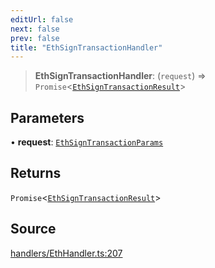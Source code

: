 ```yaml
---
editUrl: false
next: false
prev: false
title: "EthSignTransactionHandler"
---
```


> **EthSignTransactionHandler**: (`request`) => `Promise`\<[`EthSignTransactionResult`](/reference/tevm/actions-types/type-aliases/ethsigntransactionresult/)\>

## Parameters

• **request**: [`EthSignTransactionParams`](/reference/tevm/actions-types/type-aliases/ethsigntransactionparams/)

## Returns

`Promise`\<[`EthSignTransactionResult`](/reference/tevm/actions-types/type-aliases/ethsigntransactionresult/)\>

## Source

[handlers/EthHandler.ts:207](https://github.com/evmts/tevm-monorepo/blob/main/packages/actions-types/src/handlers/EthHandler.ts#L207)
